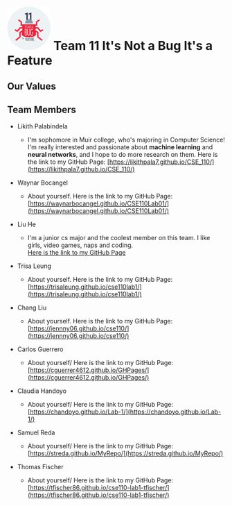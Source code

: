 # <img src="./bugP3.png" width=100> Team 11 **It's Not a Bug It's a Feature**

## Our Values

## Team Members
- Likith Palabindela
  - I'm sophomore in Muir college, who's majoring in Computer Science! I'm really interested and passionate about **machine learning** and **neural networks**, and I hope to do more research on them. Here is the link to my GitHub Page: [https://likithpala7.github.io/CSE_110/](https://likithpala7.github.io/CSE_110/)

- Waynar Bocangel
  - About yourself. Here is the link to my GitHub Page: [https://waynarbocangel.github.io/CSE110Lab01/](https://waynarbocangel.github.io/CSE110Lab01/)

- Liu He
  - I'm a junior cs major and the coolest member on this team. I like girls, video games, naps and coding.<br>
    [Here is the link to my GitHub Page](https://partimevillain.github.io/lab1/)

- Trisa Leung
  - About yourself. Here is the link to my GitHub Page: [https://trisaleung.github.io/cse110lab1/](https://trisaleung.github.io/cse110lab1/)

- Chang Liu
  - About yourself. Here is the link to my GitHub Page: [https://jennny06.github.io/cse110/](https://jennny06.github.io/cse110/)

- Carlos Guerrero
  - About yourself/ Here is the link to my GitHub Page: [https://cguerrer4612.github.io/GHPages/](https://cguerrer4612.github.io/GHPages/)

- Claudia Handoyo
  - About yourself/ Here is the link to my GitHub Page: [https://chandoyo.github.io/Lab-1/](https://chandoyo.github.io/Lab-1/)

- Samuel Reda
  - About yourself/ Here is the link to my GitHub Page: [https://streda.github.io/MyRepo/](https://streda.github.io/MyRepo/)

- Thomas Fischer 
  - About yourself/ Here is the link to my GitHub Page: [https://tfischer86.github.io/cse110-lab1-tfischer/](https://tfischer86.github.io/cse110-lab1-tfischer/)